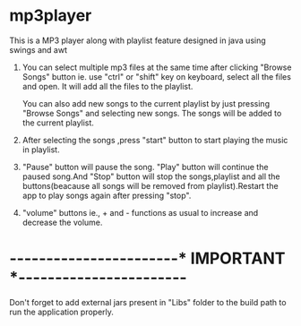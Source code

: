 # mp3player
This is a MP3 player along with playlist feature designed in java using swings and awt 

1) You can select multiple mp3 files at the same time after clicking "Browse Songs" button ie. use "ctrl" or "shift" key on keyboard,
   select all the files and open. It will add all the files to the playlist.

   You can also add new songs to the current playlist by just pressing "Browse Songs" and selecting new songs. The songs will be added
   to the current playlist.

2) After selecting the songs ,press "start" button to start playing the music in playlist.

3) "Pause" button will pause the song. "Play" button will continue the paused song.And "Stop" button will stop the songs,playlist and 
   all the buttons(beacause all songs will be removed from playlist).Restart the app to play songs again after pressing "stop". 

4) "volume" buttons ie., + and - functions as usual to increase and decrease the volume.

# -----------------------* IMPORTANT *-----------------------
   Don't forget to add external jars present in "Libs" folder to the build path to run the application properly.




 
